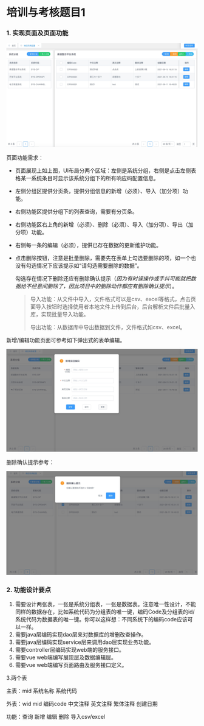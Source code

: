 # 培训与考核题目1

### 1. 实现页面及页面功能

![img](images/1639564466185.jpg)

页面功能需求：

- 页面展现上如上图，UI布局分两个区域：左侧是系统分组，右侧是点击左侧表格某一系统条目时显示该系统分组下的所有响应码配置信息。

- 左侧分组区提供分页条，提供分组信息的新增（必须）、导入（加分项）功能。

- 右侧功能区提供分组下的列表查询，需要有分页条。

- 右侧功能区右上角的新增（必须）、删除（必须）、导入（加分项）、导出（加分项）功能。

- 右侧每一条的编辑（必须），提供已存在数据的更新维护功能。

- 点击删除按钮，注意是批量删除，需要先在表单上勾选要删除的项，如一个也没有勾选情况下应该提示如“请勾选需要删除的数据”。

  勾选存在情况下删除还应有删除确认提示（*因为有时误操作或手抖可能就把数据给不经意间删除了，因此项目中的删除动作都应有删除确认提示*）。

  > 导入功能：从文件中导入，文件格式可以是csv、excel等格式，点击页面导入按钮时选择使用者本地文件上传到后台，后台解析文件后批量入库，实现批量导入功能。
  >
  > 导出功能：从数据库中导出数据到文件，文件格式如csv、excel。

新增/编辑功能页面可参考如下弹出式的表单编辑。

![img](images/1639565242691.jpg)

删除确认提示参考：

![img](images/1639565539074.jpg)

### 2. 功能设计要点

1. 需要设计两张表，一张是系统分组表，一张是数据表。注意唯一性设计，不能同样的数据存在，比如系统代码为分组表的唯一键，编码Code及分组表的id/系统代码为数据表的唯一键。你可以这样想：不同系统下的编码code应该可以一样。
2. 需要java层编码实现dao层来对数据库的增删改查操作。
3. 需要java层编码实现service层来调用dao层实现业务功能。
4. 需要controller层编码实现web端的服务接口。
5. 需要vue web端编写展现层及数据编辑层。
6. 需要vue web端编写页面路由及服务接口定义。

3.两个表

主表：mid  系统名称  系统代码

外表：wid    mid   编码code   中文注释   英文注释  繁体注释  创建日期



功能：查询  新增  编辑  删除   导入csv/excel
